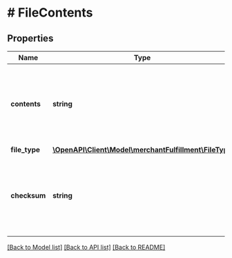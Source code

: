 # # FileContents

## Properties

Name | Type | Description | Notes
------------ | ------------- | ------------- | -------------
**contents** | **string** | Data for printing labels encoded into a Base64, GZip-compressed string. |
**file_type** | [**\OpenAPI\Client\Model\merchantFulfillment\FileType**](FileType.md) |  |
**checksum** | **string** | An MD5 hash to validate the PDF document data, in the form of a Base64 string. |

[[Back to Model list]](../../README.md#models) [[Back to API list]](../../README.md#endpoints) [[Back to README]](../../README.md)
